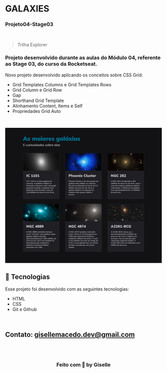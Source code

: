 # GALAXIES 
### Projeto04-Stage03

<br/>

> Trilha Explorer


### Projeto desenvolvido durante as aulas do Módulo 04, referente ao Stage 03, do curso da Rocketseat.

Novo projeto desenvolvido aplicando os conceitos sobre CSS Grid:
- Grid Templates Columns e Grid Templates Rows 
- Grid Column e Grid Row
- Gap
- Shorthand Grid Template
- Alinhamento Content, Items e Self
- Propriedades Grid Auto


<br/>

  ![preview](./images/Galaxies.png)


## 🚀 Tecnologias

Esse projeto foi desenvolvido com as seguintes tecnologias:

- HTML
- CSS
- Git e Github

<br/>

## Contato: gisellemacedo.dev@gmail.com

<br/>
<br/>



<h3 align="center">Feito com 💜 by Giselle</h3>
